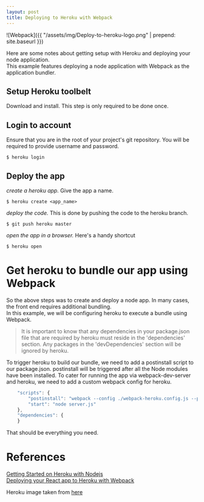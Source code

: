 ```yaml
---
layout: post
title: Deploying to Heroku with Webpack
---
```

![Webpack]({{ "/assets/img/Deploy-to-heroku-logo.png" | prepend: site.baseurl }})  

Here are some notes about getting setup with Heroku and deploying your node application.  
This example features deploying a node application with Webpack as the application bundler.    

## Setup Heroku toolbelt 
Download and install. This step is only required to be done once.

## Login to account
Ensure that you are in the root of your project's git repository. You will be required to provide username and password.  

``` shell
$ heroku login
```

## Deploy the app
_create a heroku app._ Give the app a name.  

``` shell
$ heroku create <app_name>  
```

_deploy the code._ This is done by pushing the code to the heroku branch.  

``` shell
$ git push heroku master
```

_open the app in a browser._ Here's a handy shortcut  

``` shell
$ heroku open
```

# Get heroku to bundle our app using Webpack
So the above steps was to create and deploy a node app. In many cases, the front end requires additional bundling.  
In this example, we will be configuring heroku to execute a bundle using Webpack.  

>It is important to know that any dependencies in your package.json file that are required by heroku must reside in the 'dependencies' section. Any packages in the 'devDependencies' section will be ignored by heroku.  

To trigger heroku to build our bundle, we need to add a postinstall script to our package.json. postinstall will be triggered after all the Node modules have been installed. To cater for running the app via webpack-dev-server and heroku, we need to add a custom webpack config for heroku.   

``` javascript
    "scripts": {
        "postinstall": "webpack --config ./webpack-heroku.config.js --progress --colors",
        "start": "node server.js"
    },
    "dependencies": {
    }
```

That should be everything you need.


# References
[Getting Started on Heroku with Nodejs](https://devcenter.heroku.com/articles/getting-started-with-nodejs#introduction)  
[Deploying your React app to Heroku with Webpack](http://ditrospecta.com/javascript/react/es6/webpack/heroku/2015/08/08/deploying-react-webpack-heroku.html)

Heroku image taken from [here](http://sylpheo.com/why-you-need-a-heroku-app/)